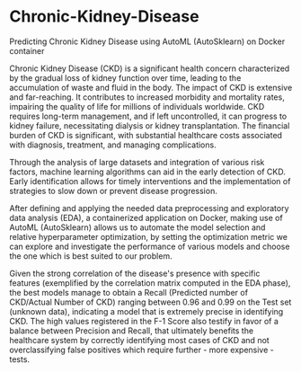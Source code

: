# Chronic-Kidney-Disease
Predicting Chronic Kidney Disease using AutoML (AutoSklearn) on Docker container

Chronic Kidney Disease (CKD) is a significant health concern characterized by the gradual loss of kidney function over time, leading to the accumulation of waste and fluid in the body. The impact of CKD is extensive and far-reaching. It contributes to increased morbidity and mortality rates, impairing the quality of life for millions of individuals worldwide. CKD requires long-term management, and if left uncontrolled, it can progress to kidney failure, necessitating dialysis or kidney transplantation. The financial burden of CKD is significant, with substantial healthcare costs associated with diagnosis, treatment, and managing complications.

Through the analysis of large datasets and integration of various risk factors, machine learning algorithms can aid in the early detection of CKD. Early identification allows for timely interventions and the implementation of strategies to slow down or prevent disease progression. 

After defining and applying the needed data preprocessing and exploratory data analysis (EDA), a containerized application on Docker, making use of AutoML (AutoSklearn) allows us to automate the model selection and relative hyperparameter optimization, by setting the optimization metric we can explore and investigate the performance of various models and choose the one which is best suited to our problem.

Given the strong correlation of the disease's presence with specific features (exemplified by the correlation matrix computed in the EDA phase), the best models manage to obtain a Recall (Predicted number of CKD/Actual Number of CKD) ranging between 0.96 and 0.99 on the Test set (unknown data), indicating a model that is extremely precise in identifying CKD. The high values registered in the F-1 Score also testify in favor of a balance between Precision and Recall, that ultimately benefits the healthcare system by correctly identifying most cases of CKD and not overclassifying false positives which require further - more expensive - tests. 
